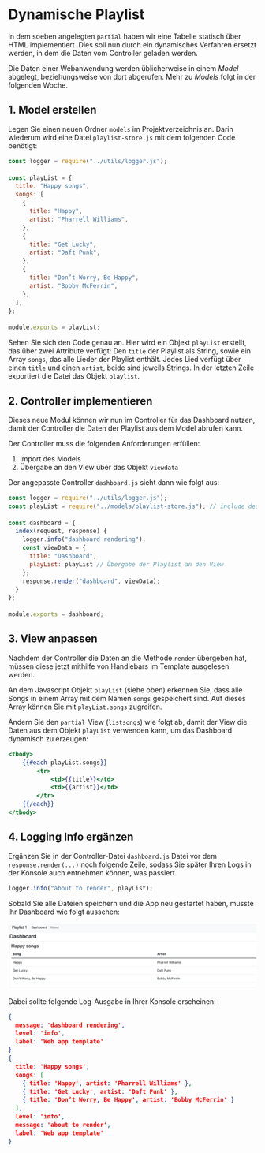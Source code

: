 # Dynamische Playlist

In dem soeben angelegten `partial` haben wir eine Tabelle statisch über HTML implementiert. Dies soll nun durch ein dynamisches Verfahren ersetzt werden, in dem die Daten vom Controller geladen werden.

Die Daten einer Webanwendung werden üblicherweise in einem *Model* abgelegt, beziehungsweise von dort abgerufen. Mehr zu *Models* folgt in der folgenden Woche.

## 1. Model erstellen

Legen Sie einen neuen Ordner `models` im Projektverzeichnis an. Darin wiederum wird eine Datei `playlist-store.js` mit dem folgenden Code benötigt:

```js
const logger = require("../utils/logger.js");

const playList = {
  title: "Happy songs",
  songs: [
    {
      title: "Happy",
      artist: "Pharrell Williams",
    },
    {
      title: "Get Lucky",
      artist: "Daft Punk",
    },
    {
      title: "Don’t Worry, Be Happy",
      artist: "Bobby McFerrin",
    },
  ],
};

module.exports = playList;
```

Sehen Sie sich den Code genau an. Hier wird ein Objekt `playList` erstellt, das über zwei Attribute verfügt: Den `title` der Playlist als String, sowie ein Array `songs`, das alle Lieder der Playlist enthält. Jedes Lied verfügt über einen `title` und einen `artist`, beide sind jeweils Strings. In der letzten Zeile exportiert die Datei das Objekt `playlist`.

## 2. Controller implementieren

Dieses neue Modul können wir nun im Controller für das Dashboard nutzen, damit der Controller die Daten der Playlist aus dem Model abrufen kann.

Der Controller muss die folgenden Anforderungen erfüllen:

1. Import des Models
2. Übergabe an den View über das Objekt `viewdata`

Der angepasste Controller `dashboard.js` sieht dann wie folgt aus:

```js
const logger = require("../utils/logger.js");
const playList = require("../models/playlist-store.js"); // include des Models

const dashboard = {
  index(request, response) {
    logger.info("dashboard rendering");
    const viewData = {
      title: "Dashboard",
      playList: playList // Übergabe der Playlist an den View
    };
    response.render("dashboard", viewData);
  }
};

module.exports = dashboard;
```

## 3. View anpassen

Nachdem der Controller die Daten an die Methode `render` übergeben hat, müssen diese jetzt mithilfe von Handlebars im Template ausgelesen werden.

An dem Javascript Objekt `playList` (siehe oben) erkennen Sie, dass alle Songs in einem Array mit dem Namen `songs` gespeichert sind. Auf dieses Array können Sie mit `playList.songs` zugreifen.

Ändern Sie den `partial`-View (`listsongs`) wie folgt ab, damit der View die Daten aus dem Objekt `playList` verwenden kann, um das Dashboard dynamisch zu erzeugen:

```handlebars
<tbody>
    {{#each playList.songs}}
        <tr>
            <td>{{title}}</td>
            <td>{{artist}}</td>
        </tr>
    {{/each}}
</tbody>
```

## 4. Logging Info ergänzen

Ergänzen Sie in der Controller-Datei `dashboard.js` Datei vor dem `response.render(...)` noch folgende Zeile,
sodass Sie später Ihren Logs in der Konsole auch entnehmen können, was passiert.

```js
logger.info("about to render", playList);
```

Sobald Sie alle Dateien speichern und die App neu gestartet haben, müsste Ihr Dashboard wie folgt aussehen:

![img.png](img/Anpassung_10.png)

Dabei sollte folgende Log-Ausgabe in Ihrer Konsole erscheinen:

```json
{
  message: 'dashboard rendering',
  level: 'info',
  label: 'Web app template'
}
{
  title: 'Happy songs',
  songs: [
    { title: 'Happy', artist: 'Pharrell Williams' },
    { title: 'Get Lucky', artist: 'Daft Punk' },
    { title: 'Don’t Worry, Be Happy', artist: 'Bobby McFerrin' }
  ],
  level: 'info',
  message: 'about to render',
  label: 'Web app template'
}
```
